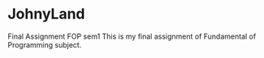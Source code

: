 # JohnyLand
Final Assignment FOP sem1
This is my final assignment of Fundamental of Programming subject.
